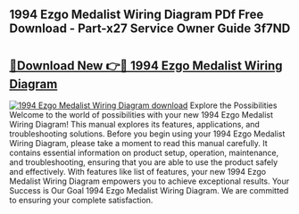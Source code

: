 ## 1994 Ezgo Medalist Wiring Diagram PDf Free Download - Part-x27 Service Owner Guide 3f7ND

# <h2><a href="http://dfund4p.blite.top/?on=1994+Ezgo+Medalist+Wiring+Diagram">🔗Download New 👉🔴 1994 Ezgo Medalist Wiring Diagram</a></h2>

[![1994 Ezgo Medalist Wiring Diagram download](https://i.imgur.com/lujVjoI.png)](http://dfund4p.blite.top/?on=1994+Ezgo+Medalist+Wiring+Diagram)
Explore the Possibilities Welcome to the world of possibilities with your new 1994 Ezgo Medalist Wiring Diagram! This manual explores its features, applications, and troubleshooting solutions. Before you begin using your 1994 Ezgo Medalist Wiring Diagram, please take a moment to read this manual carefully. It contains essential information on product setup, operation, maintenance, and troubleshooting, ensuring that you are able to use the product safely and effectively. With features like list of features, your new 1994 Ezgo Medalist Wiring Diagram empowers you to achieve exceptional results. Your Success is Our Goal 1994 Ezgo Medalist Wiring Diagram. We are committed to ensuring your complete satisfaction.
